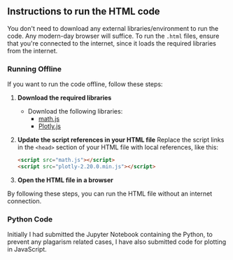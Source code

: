 ## Instructions to run the HTML code

You don't need to download any external libraries/environment to run the code. Any modern-day browser will suffice. To run the `.html` files, ensure that you're connected to the internet, since it loads the required libraries from the internet.

### Running Offline

If you want to run the code offline, follow these steps:

1. **Download the required libraries**

   - Download the following libraries:
     - [math.js](https://cdnjs.cloudflare.com/ajax/libs/mathjs/11.3.2/math.js)
     - [Plotly.js](https://cdn.plot.ly/plotly-2.20.0.min.js)

2. **Update the script references in your HTML file**
   Replace the script links in the `<head>` section of your HTML file with local references, like this:

   ```html
   <script src="math.js"></script>
   <script src="plotly-2.20.0.min.js"></script>
   ```

3. **Open the HTML file in a browser**

By following these steps, you can run the HTML file without an internet connection.

### Python Code

Initially I had submitted the Jupyter Notebook containing the Python, to prevent any plagarism related cases, I have also submitted code for plotting in JavaScript.
